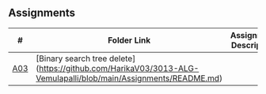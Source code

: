 ## Assignments

|  #  | Folder Link  | Assignment Description |
| :-: | ----------- | ---------------------- |
| [A03](https://github.com/HarikaV03/3013-ALG-Vemulapalli/blob/main/Assignments/03-A03/Bst_dlt/main.cpp) | [Binary search tree delete] (https://github.com/HarikaV03/3013-ALG-Vemulapalli/blob/main/Assignments/README.md)
